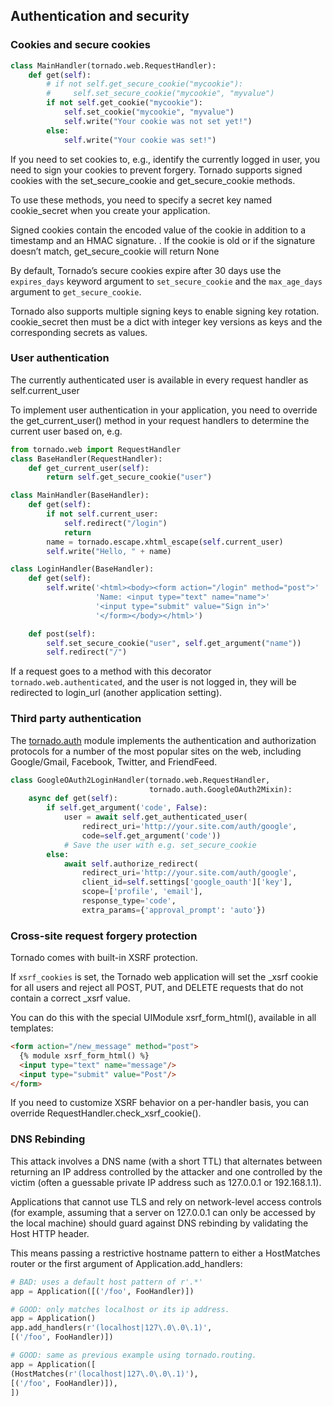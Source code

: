 ## Authentication and security

### Cookies and secure cookies

```python
class MainHandler(tornado.web.RequestHandler):
    def get(self):
        # if not self.get_secure_cookie("mycookie"):
        #     self.set_secure_cookie("mycookie", "myvalue")
        if not self.get_cookie("mycookie"):
            self.set_cookie("mycookie", "myvalue")
            self.write("Your cookie was not set yet!")
        else:
            self.write("Your cookie was set!")
```


If you need to set cookies to, e.g., identify the currently logged in user, you need to sign your cookies to prevent forgery. Tornado supports signed cookies with the set_secure_cookie and get_secure_cookie methods. 

To use these methods, you need to specify a secret key named cookie_secret when you create your application.

Signed cookies contain the encoded value of the cookie in addition to a timestamp and an HMAC signature.
. If the cookie is old or if the signature doesn’t match, get_secure_cookie will return None

By default, Tornado’s secure cookies expire after 30 days
use the `expires_days` keyword argument to `set_secure_cookie` and the `max_age_days` argument to `get_secure_cookie`.

Tornado also supports multiple signing keys to enable signing key rotation.
cookie_secret then must be a dict with integer key versions as keys and the corresponding secrets as values. 

### User authentication

The currently authenticated user is available in every request handler as self.current_user

To implement user authentication in your application, you need to override the get_current_user() method in your request handlers to determine the current user based on, e.g.

```python
from tornado.web import RequestHandler
class BaseHandler(RequestHandler):
    def get_current_user(self):
        return self.get_secure_cookie("user")

class MainHandler(BaseHandler):
    def get(self):
        if not self.current_user:
            self.redirect("/login")
            return
        name = tornado.escape.xhtml_escape(self.current_user)
        self.write("Hello, " + name)

class LoginHandler(BaseHandler):
    def get(self):
        self.write('<html><body><form action="/login" method="post">'
                   'Name: <input type="text" name="name">'
                   '<input type="submit" value="Sign in">'
                   '</form></body></html>')

    def post(self):
        self.set_secure_cookie("user", self.get_argument("name"))
        self.redirect("/")
```
 
If a request goes to a method with this decorator `tornado.web.authenticated`, and the user is not logged in, they will be redirected to login_url (another application setting). 

### Third party authentication

The [tornado.auth](https://www.tornadoweb.org/en/stable/auth.html#module-tornado.auth) module implements the authentication and authorization protocols for a number of the most popular sites on the web, including Google/Gmail, Facebook, Twitter, and FriendFeed.


```python
class GoogleOAuth2LoginHandler(tornado.web.RequestHandler,
                               tornado.auth.GoogleOAuth2Mixin):
    async def get(self):
        if self.get_argument('code', False):
            user = await self.get_authenticated_user(
                redirect_uri='http://your.site.com/auth/google',
                code=self.get_argument('code'))
            # Save the user with e.g. set_secure_cookie
        else:
            await self.authorize_redirect(
                redirect_uri='http://your.site.com/auth/google',
                client_id=self.settings['google_oauth']['key'],
                scope=['profile', 'email'],
                response_type='code',
                extra_params={'approval_prompt': 'auto'})
```

### Cross-site request forgery protection

Tornado comes with built-in XSRF protection.
 

If `xsrf_cookies` is set, the Tornado web application will set the _xsrf cookie for all users and reject all POST, PUT, and DELETE requests that do not contain a correct _xsrf value.

You can do this with the special UIModule xsrf_form_html(), available in all templates:

```html
<form action="/new_message" method="post">
  {% module xsrf_form_html() %}
  <input type="text" name="message"/>
  <input type="submit" value="Post"/>
</form>

```

If you need to customize XSRF behavior on a per-handler basis, you can override RequestHandler.check_xsrf_cookie(). 

### DNS Rebinding

This attack involves a DNS name (with a short TTL) that alternates between returning an IP address controlled by the attacker and one controlled by the victim (often a guessable private IP address such as 127.0.0.1 or 192.168.1.1).

Applications that cannot use TLS and rely on network-level access controls (for example, assuming that a server on 127.0.0.1 can only be accessed by the local machine) should guard against DNS rebinding by validating the Host HTTP header.

This means passing a restrictive hostname pattern to either a HostMatches router or the first argument of Application.add_handlers:

```python
# BAD: uses a default host pattern of r'.*'
app = Application([('/foo', FooHandler)])

# GOOD: only matches localhost or its ip address.
app = Application()
app.add_handlers(r'(localhost|127\.0\.0\.1)',
[('/foo', FooHandler)])

# GOOD: same as previous example using tornado.routing.
app = Application([
(HostMatches(r'(localhost|127\.0\.0\.1)'),
[('/foo', FooHandler)]),
])
```
